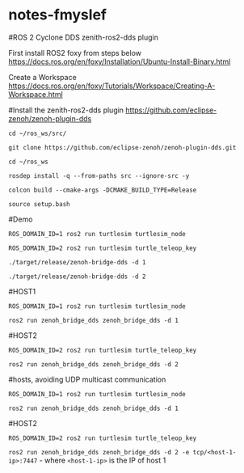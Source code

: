 # notes-fmyslef

#ROS 2 Cyclone DDS zenith-ros2-dds plugin

First install ROS2 foxy from steps below
https://docs.ros.org/en/foxy/Installation/Ubuntu-Install-Binary.html

Create a Workspace
https://docs.ros.org/en/foxy/Tutorials/Workspace/Creating-A-Workspace.html


#Install the  zenith-ros2-dds plugin
https://github.com/eclipse-zenoh/zenoh-plugin-dds

``cd ~/ros_ws/src/``

``git clone https://github.com/eclipse-zenoh/zenoh-plugin-dds.git``

``cd ~/ros_ws``

``rosdep install -q --from-paths src --ignore-src -y``

``colcon build --cmake-args -DCMAKE_BUILD_TYPE=Release``

``source setup.bash``

#Demo

``ROS_DOMAIN_ID=1 ros2 run turtlesim turtlesim_node``

``ROS_DOMAIN_ID=2 ros2 run turtlesim turtle_teleop_key``

``./target/release/zenoh-bridge-dds -d 1``

``./target/release/zenoh-bridge-dds -d 2``



#HOST1

``ROS_DOMAIN_ID=1 ros2 run turtlesim turtlesim_node``

``ros2 run zenoh_bridge_dds zenoh_bridge_dds -d 1``

#HOST2

``ROS_DOMAIN_ID=2 ros2 run turtlesim turtle_teleop_key``

``ros2 run zenoh_bridge_dds zenoh_bridge_dds -d 2``




#hosts, avoiding UDP multicast communication

``ROS_DOMAIN_ID=1 ros2 run turtlesim turtlesim_node``

``ros2 run zenoh_bridge_dds zenoh_bridge_dds -d 1``

#HOST2

``ROS_DOMAIN_ID=2 ros2 run turtlesim turtle_teleop_key``

``ros2 run zenoh_bridge_dds zenoh_bridge_dds -d 2 -e tcp/<host-1-ip>:7447``  - where ``<host-1-ip>`` is the IP of host 1








